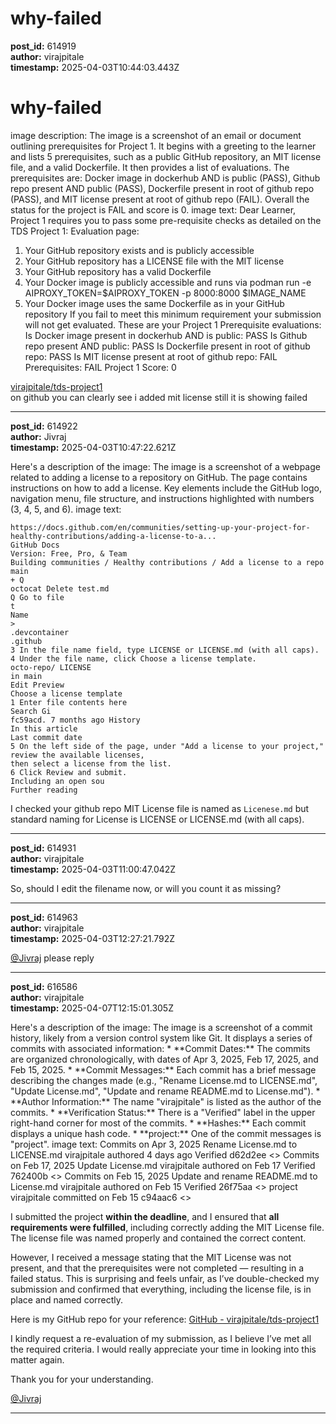# why-failed

**post_id:** 614919  
**author:** virajpitale  
**timestamp:** 2025-04-03T10:44:03.443Z

# why-failed

image description: The image is a screenshot of an email or document outlining prerequisites for Project 1. It begins with a greeting to the learner and lists 5 prerequisites, such as a public GitHub repository, an MIT license file, and a valid Dockerfile. It then provides a list of evaluations. The prerequisites are: Docker image in dockerhub AND is public (PASS), Github repo present AND public (PASS), Dockerfile present in root of github repo (PASS), and MIT license present at root of github repo (FAIL). Overall the status for the project is FAIL and score is 0.
image text: Dear Learner,
Project 1 requires you to pass some pre-requisite checks as detailed on the TDS Project 1: Evaluation page:
1. Your GitHub repository exists and is publicly accessible
2. Your GitHub repository has a LICENSE file with the MIT license
3. Your GitHub repository has a valid Dockerfile
4. Your Docker image is publicly accessible and runs via podman run -e AIPROXY\_TOKEN=$AIPROXY\_TOKEN -p 8000:8000 $IMAGE\_NAME
5. Your Docker image uses the same Dockerfile as in your GitHub repository
If you fail to meet this minimum requirement your submission will not get evaluated.
These are your Project 1 Prerequisite evaluations:
Is Docker image present in dockerhub AND is public: PASS
Is Github repo present AND public: PASS
Is Dockerfile present in root of github repo: PASS
Is MIT license present at root of github repo: FAIL
Prerequisites: FAIL
Project 1 Score: 0
  
[virajpitale/tds-project1](https://github.com/virajpitale/tds-project1)  
on github you can clearly see i added mit license still it is showing failed

---

**post_id:** 614922  
**author:** Jivraj  
**timestamp:** 2025-04-03T10:47:22.621Z

Here's a description of the image:
The image is a screenshot of a webpage related to adding a license to a repository on GitHub. The page contains instructions on how to add a license. Key elements include the GitHub logo, navigation menu, file structure, and instructions highlighted with numbers (3, 4, 5, and 6).
image text:
```
https://docs.github.com/en/communities/setting-up-your-project-for-healthy-contributions/adding-a-license-to-a...
GitHub Docs
Version: Free, Pro, & Team
Building communities / Healthy contributions / Add a license to a repo
main
+ Q
octocat Delete test.md
Q Go to file
t
Name
>
.devcontainer
.github
3 In the file name field, type LICENSE or LICENSE.md (with all caps).
4 Under the file name, click Choose a license template.
octo-repo/ LICENSE
in main
Edit Preview
Choose a license template
1 Enter file contents here
Search Gi
fc59acd. 7 months ago History
In this article
Last commit date
5 On the left side of the page, under "Add a license to your project," review the available licenses,
then select a license from the list.
6 Click Review and submit.
Including an open sou
Further reading
```

I checked your github repo MIT License file is named as `Licenese.md` but standard naming for License is LICENSE or LICENSE.md (with all caps).

---

**post_id:** 614931  
**author:** virajpitale  
**timestamp:** 2025-04-03T11:00:47.042Z

So, should I edit the filename now, or will you count it as missing?

---

**post_id:** 614963  
**author:** virajpitale  
**timestamp:** 2025-04-03T12:27:21.792Z

[@Jivraj](/u/jivraj) please reply

---

**post_id:** 616586  
**author:** virajpitale  
**timestamp:** 2025-04-07T12:15:01.305Z

Here's a description of the image:
The image is a screenshot of a commit history, likely from a version control system like Git. It displays a series of commits with associated information:
\* \*\*Commit Dates:\*\* The commits are organized chronologically, with dates of Apr 3, 2025, Feb 17, 2025, and Feb 15, 2025.
\* \*\*Commit Messages:\*\* Each commit has a brief message describing the changes made (e.g., "Rename License.md to LICENSE.md", "Update License.md", "Update and rename README.md to License.md").
\* \*\*Author Information:\*\* The name "virajpitale" is listed as the author of the commits.
\* \*\*Verification Status:\*\* There is a "Verified" label in the upper right-hand corner for most of the commits.
\* \*\*Hashes:\*\* Each commit displays a unique hash code.
\* \*\*project:\*\* One of the commit messages is "project".
image text:
Commits on Apr 3, 2025
Rename License.md to LICENSE.md
virajpitale authored 4 days ago
Verified d62d2ee <>
Commits on Feb 17, 2025
Update License.md
virajpitale authored on Feb 17
Verified 762400b <>
Commits on Feb 15, 2025
Update and rename README.md to License.md
virajpitale authored on Feb 15
Verified 26f75aa <>
project
virajpitale committed on Feb 15
c94aac6 <>
  
I submitted the project **within the deadline**, and I ensured that **all requirements were fulfilled**, including correctly adding the MIT License file. The license file was named properly and contained the correct content.

However, I received a message stating that the MIT License was not present, and that the prerequisites were not completed — resulting in a failed status. This is surprising and feels unfair, as I’ve double-checked my submission and confirmed that everything, including the license file, is in place and named correctly.

Here is my GitHub repo for your reference: [GitHub - virajpitale/tds-project1](https://github.com/virajpitale/tds-project1)

I kindly request a re-evaluation of my submission, as I believe I’ve met all the required criteria. I would really appreciate your time in looking into this matter again.

Thank you for your understanding.

[@Jivraj](/u/jivraj)

---

